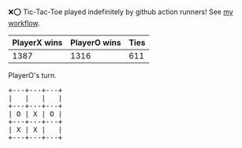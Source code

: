 :x::o: Tic-Tac-Toe played indefinitely by github action runners! See [my workflow](.github/workflows/play.yaml).

|PlayerX wins|PlayerO wins|Ties|
|-|-|-|
|1387|1316|611|

PlayerO's turn.

<pre>
+---+---+---+
|   |   |   |
+---+---+---+
| O | X | O |
+---+---+---+
| X | X |   |
+---+---+---+
</pre>
